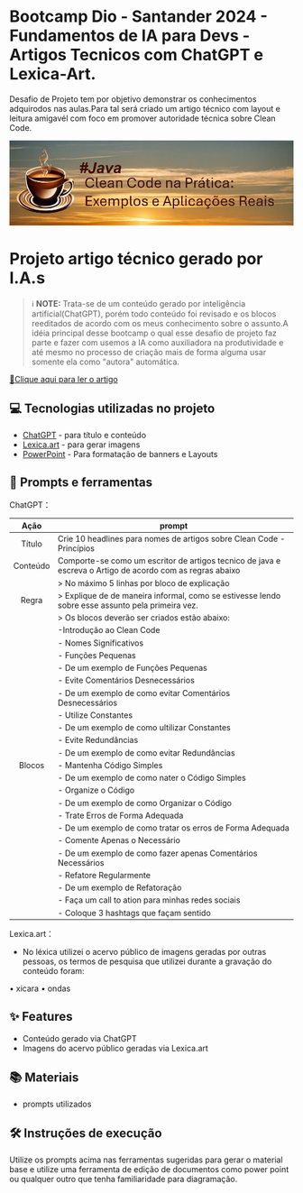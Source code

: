 # Bootcamp Dio - Santander 2024 - Fundamentos de IA para Devs - Artigos Tecnicos com ChatGPT e Lexica-Art.
Desafio de Projeto tem por objetivo demonstrar os conhecimentos adquirodos nas aulas.Para tal será criado um artigo técnico com layout e leitura amigavél com foco em promover autoridade técnica sobre Clean Code.
<p align="center">
    <img width="800" src="https://github.com/AdrianoProfileAdsCloud/Bootcamp-Dio-Santander-2024-Criando-Artigos-Tecnicos-com-ChatGPT-e-Lexica-art/blob/main/imagens/Capa%20-%20Artigo.png">
</p>

# Projeto artigo técnico gerado por I.A.s


 > ℹ️ **NOTE:** Trata-se de um conteúdo gerado por inteligência artificial(ChatGPT), porém todo conteúdo foi revisado e os blocos reeditados de acordo com os meus conhecimento sobre o assunto.A idéia principal desse bootcamp o qual esse desafio de projeto faz parte e fazer com usemos a IA como auxiliadora na produtividade e até mesmo no processo de criação mais de forma alguma usar somente ela como "autora" automática.

<a href="https://www.dio.me/articles/clean-code-na-pratica-exemplos-e-aplicacoes-reais" title="View PDF now"> 📕Clique aqui para ler o artigo</a>

## 💻 Tecnologias utilizadas no projeto

- [ChatGPT](https://chat.openai.com/) - para título e conteúdo
- [Lexica.art](https://lexica.art/) - para gerar imagens
- [PowerPoint](https://www.microsoft.com/en/microsoft-365/powerpoint) - Para formatação de banners e Layouts

## 📄 Prompts e ferramentas


ChatGPT：

|   Ação   | prompt                                                                                                                                                                                                                                                                                               |
| :------: | ------------------------------------------------------------------------------------------------------------------------------------------------------------------------------------------------------------------------------------------------------------------------------                       |
|  Título  | Crie 10 headlines para nomes de artigos sobre Clean Code - Princípios                                                                                                                                                                                                                                |
| Conteúdo | Comporte-se como um escritor de artigos tecnico de java e escreva o Artigo de acordo com as regras abaixo  | 
|          | > No máximo 5 linhas por bloco de explicação                                                               |
|  Regra   | > Explique de de maneira informal, como se estivesse lendo sobre esse assunto pela primeira vez.
|          | > Os blocos deverão ser criados estão abaixo:
|          |     -Introdução ao Clean Code
|          |     - Nomes Significativos
|          |     - Funções Pequenas
|          | - De um exemplo de Funções Pequenas
|          |    - Evite Comentários Desnecessários
|          |        - De um exemplo de como evitar Comentários Desnecessários
|          | - Utilize Constantes
|          |    - De um exemplo de como ultilizar Constantes
|          | - Evite Redundâncias
|          |    - De um exemplo de como evitar Redundâncias
|  Blocos  | - Mantenha Código Simples
|          |    - De um exemplo de como nater o Código Simples
|          | - Organize o Código
|          |    - De um exemplo de como Organizar o Código
|          | - Trate Erros de Forma Adequada
|          |    - De um exemplo de como tratar os erros de Forma Adequada
|          | - Comente Apenas o Necessário
|          |   - De um exemplo de como fazer apenas Comentários Necessários
|          | - Refatore Regularmente
|          |    - De um exemplo de Refatoração
|          | - Faça um call to ation para minhas redes sociais
|          | - Coloque 3 hashtags que façam sentido



Lexica.art：

- No léxica utilizei o acervo público de imagens geradas por outras pessoas, os termos de pesquisa que utilizei durante a gravação do conteúdo foram:

• xicara
• ondas


## ✨ Features

- Conteúdo gerado via ChatGPT
- Imagens do acervo público geradas via Lexica.art

## 📚 Materiais

- prompts utilizados

## 🛠️ Instruções de execução

Utilize os prompts acima nas ferramentas sugeridas para gerar o material base e utilize uma ferramenta de edição de documentos como power point ou qualquer outro que tenha familiaridade para diagramação.

